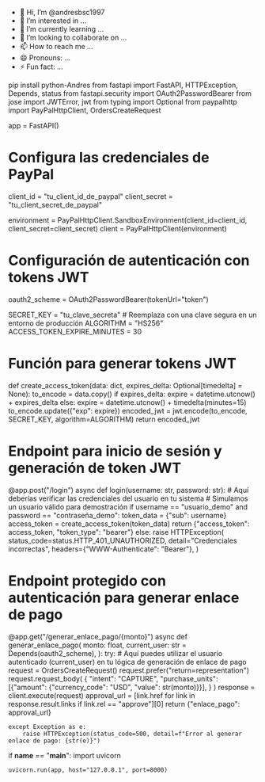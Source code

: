 - 👋 Hi, I’m @andresbsc1997
- 👀 I’m interested in ...
- 🌱 I’m currently learning ...
- 💞️ I’m looking to collaborate on ...
- 📫 How to reach me ...
- 😄 Pronouns: ...
- ⚡ Fun fact: ...



pip install python-Andres
from fastapi import FastAPI, HTTPException, Depends, status
from fastapi.security import OAuth2PasswordBearer
from jose import JWTError, jwt
from typing import Optional
from paypalhttp import PayPalHttpClient, OrdersCreateRequest

app = FastAPI()

# Configura las credenciales de PayPal
client_id = "tu_client_id_de_paypal"
client_secret = "tu_client_secret_de_paypal"

environment = PayPalHttpClient.SandboxEnvironment(client_id=client_id, client_secret=client_secret)
client = PayPalHttpClient(environment)

# Configuración de autenticación con tokens JWT
oauth2_scheme = OAuth2PasswordBearer(tokenUrl="token")

SECRET_KEY = "tu_clave_secreta"  # Reemplaza con una clave segura en un entorno de producción
ALGORITHM = "HS256"
ACCESS_TOKEN_EXPIRE_MINUTES = 30

# Función para generar tokens JWT
def create_access_token(data: dict, expires_delta: Optional[timedelta] = None):
    to_encode = data.copy()
    if expires_delta:
        expire = datetime.utcnow() + expires_delta
    else:
        expire = datetime.utcnow() + timedelta(minutes=15)
    to_encode.update({"exp": expire})
    encoded_jwt = jwt.encode(to_encode, SECRET_KEY, algorithm=ALGORITHM)
    return encoded_jwt

# Endpoint para inicio de sesión y generación de token JWT
@app.post("/login")
async def login(username: str, password: str):
    # Aquí deberías verificar las credenciales del usuario en tu sistema
    # Simulamos un usuario válido para demostración
    if username == "usuario_demo" and password == "contraseña_demo":
        token_data = {"sub": username}
        access_token = create_access_token(token_data)
        return {"access_token": access_token, "token_type": "bearer"}
    else:
        raise HTTPException(
            status_code=status.HTTP_401_UNAUTHORIZED,
            detail="Credenciales incorrectas",
            headers={"WWW-Authenticate": "Bearer"},
        )

# Endpoint protegido con autenticación para generar enlace de pago
@app.get("/generar_enlace_pago/{monto}")
async def generar_enlace_pago(
    monto: float,
    current_user: str = Depends(oauth2_scheme),
):
    try:
        # Aquí puedes utilizar el usuario autenticado (current_user) en tu lógica de generación de enlace de pago
        request = OrdersCreateRequest()
        request.prefer("return=representation")
        request.request_body(
            {
                "intent": "CAPTURE",
                "purchase_units": [{"amount": {"currency_code": "USD", "value": str(monto)}}],
            }
        )
        response = client.execute(request)
        approval_url = [link.href for link in response.result.links if link.rel == "approve"][0]
        return {"enlace_pago": approval_url}

    except Exception as e:
        raise HTTPException(status_code=500, detail=f"Error al generar enlace de pago: {str(e)}")

if __name__ == "__main__":
    import uvicorn

    uvicorn.run(app, host="127.0.0.1", port=8000)
    

<!---
andresbsc1997/andresbsc1997 is a ✨ special ✨ repository because its `README.md` (this file) appears on your GitHub profile.
You can click the Preview link to take a look at your changes.
--->
